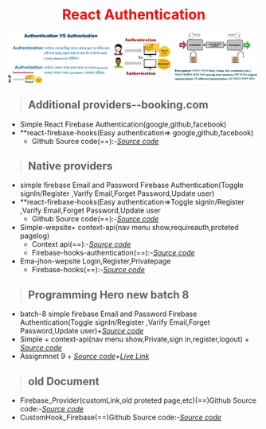 <p>
 <h1 style="color:red;" align="center">React Authentication</h1>
</p>

 ![alt text](c.png)
 
> ## Additional providers--booking.com
- Simple React Firebase Authentication(google,github,facebook)
- **react-firebase-hooks(Easy authentication=> google,github,facebook)
  - Github Source code(==):-*[Source code](https://github.com/julfiker755/2023-authentication-google-facebook-github)*
>  ## Native providers
- simple firebase Email and Password Firebase Authentication(Toggle signIn/Register ,Varify Email,Forget Password,Update user)
- **react-firebase-hooks(Easy authentication=>Toggle signIn/Register ,Varify Email,Forget Password,Update user
  - Github Source code(==):-*[Source code](https://github.com/julfiker755/2023-authentication-Email-and-password)*
- Simple-wepsite+ context-api(nav menu show,requireauth,proteted pagelog)
   - Context api(==):-*[Source code](https://github.com/julfiker755/2023-simple-wepsite-context-api)*
   - Firebase-hooks-authentication(==):-*[Source code](https://github.com/julfiker755/2023-simple-wepsite-react-firebase-hooks)*
 - Ema-jhon-wepsite Login,Register,Privatepage
   - Firebase-hooks(==):-*[Source code](https://github.com/julfiker755/2023-ema-jhon-wepsite-login-register-private)*
> ## Programming Hero new batch 8
- batch-8 simple firebase Email and Password Firebase Authentication(Toggle signIn/Register ,Varify Email,Forget Password,Update user)+*[Source code](https://github.com/julfiker755/batch-8-email-and-pasword-authentication/tree/main)*
- Simple + context-api(nav menu show,Private,sign in,register,logout) + *[Source code](https://github.com/julfiker755/batch8-signin-signup-logout/tree/main)*
- Assignmnet 9 + *[Source code](https://github.com/julfiker755/assignment9/)+[Live Link](https://assignment9-bccfb.web.app/)*

  
  
> ## old Document
- Firebase_Provider(customLink,old proteted page,etc)(==)Github Source code:-*[Source code](https://github.com/julfiker755/Firebase_Provider)*
- CustomHook_Firebase(==)Github Source code:-*[Source code](https://github.com/julfiker755/CustomHook_Firebase)*

